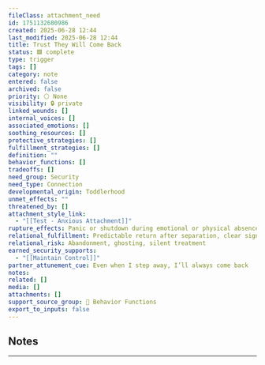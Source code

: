 ```yaml
---
fileClass: attachment_need
id: 1751132680986
created: 2025-06-28 12:44
last_modified: 2025-06-28 12:44
title: Trust They Will Come Back
status: 🟩 complete
type: trigger
tags: []
category: note
entered: false
archived: false
priority: ⚪ None
visibility: 🔒 private
linked_wounds: []
internal_voices: []
associated_emotions: []
soothing_resources: []
protective_strategies: []
fulfillment_strategies: []
definition: ""
behavior_functions: []
tradeoffs: []
need_group: Security
need_type: Connection
developmental_origin: Toddlerhood
unmet_effects: ""
threatened_by: []
attachment_style_link:
  - "[[Test - Anxious Attachment]]"
rupture_effects: Panic or shutdown during emotional or physical absence
relational_fulfillment: Predictable return after separation, clear signals of availability
relational_risk: Abandonment, ghosting, silent treatment
earned_security_supports:
  - "[[Maintain Control]]"
partner_attunement_cue: Even when I step away, I’ll always come back
notes: 
related: []
media: []
attachments: []
support_source_group: 🐾 Behavior Functions
export_to_inputs: false
---
```


## Notes
---


